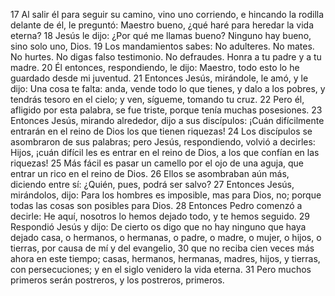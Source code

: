 17 Al salir él para seguir su camino, vino uno corriendo, e hincando la rodilla delante de él, le preguntó: Maestro bueno, ¿qué haré para heredar la vida eterna?
18 Jesús le dijo: ¿Por qué me llamas bueno? Ninguno hay bueno, sino solo uno, Dios. 
19 Los mandamientos sabes: No adulteres. No mates. No hurtes. No digas falso testimonio. No defraudes. Honra a tu padre y a tu madre. 
20 Él entonces, respondiendo, le dijo: Maestro, todo esto lo he guardado desde mi juventud.
21 Entonces Jesús, mirándole, le amó, y le dijo: Una cosa te falta: anda, vende todo lo que tienes, y dalo a los pobres, y tendrás tesoro en el cielo; y ven, sígueme, tomando tu cruz.
22 Pero él, afligido por esta palabra, se fue triste, porque tenía muchas posesiones.
23 Entonces Jesús, mirando alrededor, dijo a sus discípulos: ¡Cuán difícilmente entrarán en el reino de Dios los que tienen riquezas! 
24 Los discípulos se asombraron de sus palabras; pero Jesús, respondiendo, volvió a decirles: Hijos, ¡cuán difícil les es entrar en el reino de Dios, a los que confían en las riquezas!
25 Más fácil es pasar un camello por el ojo de una aguja, que entrar un rico en el reino de Dios.
26 Ellos se asombraban aún más, diciendo entre sí: ¿Quién, pues, podrá ser salvo?
27 Entonces Jesús, mirándolos, dijo: Para los hombres es imposible, mas para Dios, no; porque todas las cosas son posibles para Dios.
28 Entonces Pedro comenzó a decirle: He aquí, nosotros lo hemos dejado todo, y te hemos seguido.
29 Respondió Jesús y dijo: De cierto os digo que no hay ninguno que haya dejado casa, o hermanos, o hermanas, o padre, o madre, o mujer, o hijos, o tierras, por causa de mí y del evangelio,
30 que no reciba cien veces más ahora en este tiempo; casas, hermanos, hermanas, madres, hijos, y tierras, con persecuciones; y en el siglo venidero la vida eterna. 
31 Pero muchos primeros serán postreros, y los postreros, primeros.